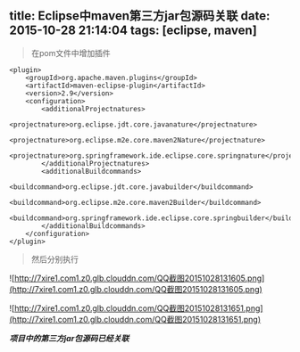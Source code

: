 title: Eclipse中maven第三方jar包源码关联
date: 2015-10-28 21:14:04
tags: [eclipse, maven]
---


> 在pom文件中增加插件

<!-- more -->

	<plugin>
        <groupId>org.apache.maven.plugins</groupId>
        <artifactId>maven-eclipse-plugin</artifactId>
        <version>2.9</version>
        <configuration>
            <additionalProjectnatures>
                <projectnature>org.eclipse.jdt.core.javanature</projectnature>
                <projectnature>org.eclipse.m2e.core.maven2Nature</projectnature>
                <projectnature>org.springframework.ide.eclipse.core.springnature</projectnature>
            </additionalProjectnatures>
            <additionalBuildcommands>
                <buildcommand>org.eclipse.jdt.core.javabuilder</buildcommand>
                <buildcommand>org.eclipse.m2e.core.maven2Builder</buildcommand>
                <buildcommand>org.springframework.ide.eclipse.core.springbuilder</buildcommand>
            </additionalBuildcommands>
        </configuration>
    </plugin>


> 然后分别执行

![http://7xire1.com1.z0.glb.clouddn.com/QQ截图20151028131605.png](http://7xire1.com1.z0.glb.clouddn.com/QQ截图20151028131605.png)

![http://7xire1.com1.z0.glb.clouddn.com/QQ截图20151028131651.png](http://7xire1.com1.z0.glb.clouddn.com/QQ截图20151028131651.png)

_**项目中的第三方jar包源码已经关联**_


